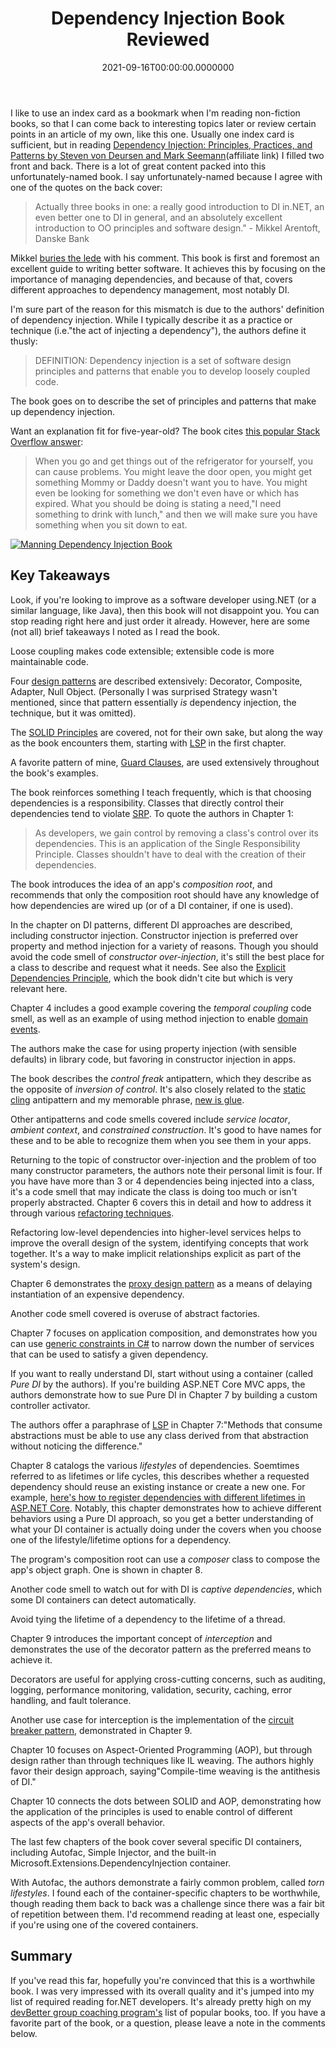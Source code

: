 ﻿---
title: Dependency Injection Book Reviewed
date: "2021-09-16T00:00:00.0000000"
description: "A review of Manning's Dependency Injection: Principles, Practices, and Patterns by Steven von Deursen and Mark Seemann."
featuredImage: /img/dependency-injection-book-reviewed.png
---

I like to use an index card as a bookmark when I'm reading non-fiction books, so that I can come back to interesting topics later or review certain points in an article of my own, like this one. Usually one index card is sufficient, but in reading [Dependency Injection: Principles, Practices, and Patterns by Steven von Deursen and Mark Seemann](https://amzn.to/39adnrx)(affiliate link) I filled two front and back. There is a lot of great content packed into this unfortunately-named book. I say unfortunately-named because I agree with one of the quotes on the back cover:

> Actually three books in one: a really good introduction to DI in.NET, an even better one to DI in general, and an absolutely excellent introduction to OO principles and software design." - Mikkel Arentoft, Danske Bank

Mikkel [buries the lede](https://style.mla.org/dont-bury-the-lede/#:~:text=A%20writer%20%E2%80%9Cburies%20the%20lede,the%20fire%20before%20the%20deaths.) with his comment. This book is first and foremost an excellent guide to writing better software. It achieves this by focusing on the importance of managing dependencies, and because of that, covers different approaches to dependency management, most notably DI.

I'm sure part of the reason for this mismatch is due to the authors' definition of dependency injection. While I typically describe it as a practice or technique (i.e."the act of injecting a dependency"), the authors define it thusly:

> DEFINITION: Dependency injection is a set of software design principles and patterns that enable you to develop loosely coupled code.

The book goes on to describe the set of principles and patterns that make up dependency injection.

Want an explanation fit for five-year-old? The book cites [this popular Stack Overflow answer](https://stackoverflow.com/a/1638961/13729):

> When you go and get things out of the refrigerator for yourself, you can cause problems. You might leave the door open, you might get something Mommy or Daddy doesn't want you to have. You might even be looking for something we don't even have or which has expired.
> What you should be doing is stating a need,"I need something to drink with lunch," and then we will make sure you have something when you sit down to eat.

[![Manning Dependency Injection Book](/img/manning-dependency-injection-book.jpg)](https://amzn.to/39adnrx)

## Key Takeaways

Look, if you're looking to improve as a software developer using.NET (or a similar language, like Java), then this book will not disappoint you. You can stop reading right here and just order it already. However, here are some (not all) brief takeaways I noted as I read the book.

Loose coupling makes code extensible; extensible code is more maintainable code.

Four [design patterns](https://www.pluralsight.com/courses/design-patterns-overview) are described extensively: Decorator, Composite, Adapter, Null Object. (Personally I was surprised Strategy wasn't mentioned, since that pattern essentially *is* dependency injection, the technique, but it was omitted).

The [SOLID Principles](https://www.pluralsight.com/courses/csharp-solid-principles) are covered, not for their own sake, but along the way as the book encounters them, starting with [LSP](https://deviq.com/principles/liskov-substitution-principle) in the first chapter.

A favorite pattern of mine, [Guard Clauses](https://deviq.com/design-patterns/guard-clause), are used extensively throughout the book's examples.

The book reinforces something I teach frequently, which is that choosing dependencies is a responsibility. Classes that directly control their dependencies tend to violate [SRP](https://deviq.com/principles/single-responsibility-principle). To quote the authors in Chapter 1:

> As developers, we gain control by removing a class's control over its dependencies. This is an application of the Single Responsibility Principle. Classes shouldn't have to deal with the creation of their dependencies.

The book introduces the idea of an app's *composition root*, and recommends that only the composition root should have any knowledge of how dependencies are wired up (or of a DI container, if one is used).

In the chapter on DI patterns, different DI approaches are described, including constructor injection. Constructor injection is preferred over property and method injection for a variety of reasons. Though you should avoid the code smell of *constructor over-injection*, it's still the best place for a class to describe and request what it needs. See also the [Explicit Dependencies Principle](https://deviq.com/principles/explicit-dependencies-principle), which the book didn't cite but which is very relevant here.

Chapter 4 includes a good example covering the *temporal coupling* code smell, as well as an example of using method injection to enable [domain events](https://www.youtube.com/watch?v=95CxduH1b8A).

The authors make the case for using property injection (with sensible defaults) in library code, but favoring in constructor injection in apps.

The book describes the *control freak* antipattern, which they describe as the opposite of *inversion of control*. It's also closely related to the [static cling](https://deviq.com/antipatterns/static-cling) antipattern and my memorable phrase, [new is glue](https://ardalis.com/new-is-glue/).

Other antipatterns and code smells covered include *service locator*, *ambient context*, and *constrained construction*. It's good to have names for these and to be able to recognize them when you see them in your apps.

Returning to the topic of constructor over-injection and the problem of too many constructor parameters, the authors note their personal limit is four. If you have have more than 3 or 4 dependencies being injected into a class, it's a code smell that may indicate the class is doing too much or isn't properly abstracted. Chapter 6 covers this in detail and how to address it through various [refactoring techniques](https://www.pluralsight.com/courses/refactoring-csharp-developers).

Refactoring low-level dependencies into higher-level services helps to improve the overall design of the system, identifying concepts that work together. It's a way to make implicit relationships explicit as part of the system's design.

Chapter 6 demonstrates the [proxy design pattern](https://www.pluralsight.com/courses/c-sharp-design-patterns-proxy) as a means of delaying instantiation of an expensive dependency.

Another code smell covered is overuse of abstract factories.

Chapter 7 focuses on application composition, and demonstrates how you can use [generic constraints in C#](https://www.pluralsight.com/courses/working-c-sharp-generics-best-practices) to narrow down the number of services that can be used to satisfy a given dependency.

If you want to really understand DI, start without using a container (called *Pure DI* by the authors). If you're building ASP.NET Core MVC apps, the authors demonstrate how to sue Pure DI in Chapter 7 by building a custom controller activator.

The authors offer a paraphrase of [LSP](https://deviq.com/principles/liskov-substitution-principle) in Chapter 7:"Methods that consume abstractions must be able to use any class derived from that abstraction without noticing the difference."

Chapter 8 catalogs the various *lifestyles* of dependencies. Soemtimes referred to as lifetimes or life cycles, this describes whether a requested dependency should reuse an existing instance or create a new one. For example, [here's how to register dependencies with different lifetimes in ASP.NET Core](https://docs.microsoft.com/en-us/aspnet/core/fundamentals/dependency-injection?view=aspnetcore-5.0#lifetime-and-registration-options). Notably, this chapter demonstrates how to achieve different behaviors using a Pure DI approach, so you get a better understanding of what your DI container is actually doing under the covers when you choose one of the lifestyle/lifetime options for a dependency.

The program's composition root can use a *composer* class to compose the app's object graph. One is shown in chapter 8.

Another code smell to watch out for with DI is *captive dependencies*, which some DI containers can detect automatically.

Avoid tying the lifetime of a dependency to the lifetime of a thread.

Chapter 9 introduces the important concept of *interception* and demonstrates the use of the decorator pattern as the preferred means to achieve it.

Decorators are useful for applying cross-cutting concerns, such as auditing, logging, performance monitoring, validation, security, caching, error handling, and fault tolerance.

Another use case for interception is the implementation of the [circuit breaker pattern](https://docs.microsoft.com/en-us/azure/architecture/patterns/circuit-breaker), demonstrated in Chapter 9.

Chapter 10 focuses on Aspect-Oriented Programming (AOP), but through design rather than through techniques like IL weaving. The authors highly favor their design approach, saying"Compile-time weaving is the antithesis of DI."

Chapter 10 connects the dots between SOLID and AOP, demonstrating how the application of the principles is used to enable control of different aspects of the app's overall behavior.

The last few chapters of the book cover several specific DI containers, including Autofac, Simple Injector, and the built-in Microsoft.Extensions.DependencyInjection container.

With Autofac, the authors demonstrate a fairly common problem, called *torn lifestyles*. I found each of the container-specific chapters to be worthwhile, though reading them back to back was a challenge since there was a fair bit of repetition between them. I'd recommend reading at least one, especially if you're using one of the covered containers.

## Summary

If you've read this far, hopefully you're convinced that this is a worthwhile book. I was very impressed with its overall quality and it's jumped into my list of required reading for.NET developers. It's already pretty high on my [devBetter group coaching program's](https://devbetter.com/) list of popular books, too. If you have a favorite part of the book, or a question, please leave a note in the comments below.

